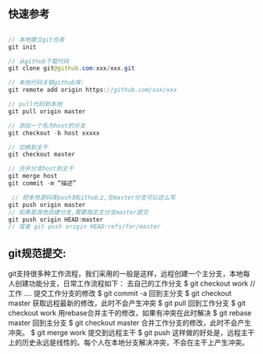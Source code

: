 ## 快速参考

```java

// 本地建立git仓库
git init

// 从github下载代码
git clone git@github.com:xxx/xxx.git

// 本地代码关联github库:
git remote add origin https://github.com/xxx/xxx

// pull代码到本地
git pull origin master

// 添加一个名为host的分支
git checkout -b host xxxxx

// 切换到主干
git checkout master 

// 合并分支host到主干
git merge host 
git commit -m “描述”

 // 把本地源码库push到Github上,在master分支可以这么写
git push origin master
// 如果是其他自建分支,需要指定主分支master提交
git push origin HEAD:master
// 或者 git push origin HEAD:refs/for/master

```

## git规范提交:

git支持很多种工作流程，我们采用的一般是这样，远程创建一个主分支，本地每人创建功能分支，日常工作流程如下：
去自己的工作分支
$ git checkout work   //工作
....
提交工作分支的修改
$ git commit -a
回到主分支
$ git checkout master
获取远程最新的修改，此时不会产生冲突
$ git pull
回到工作分支
$ git checkout work
用rebase合并主干的修改，如果有冲突在此时解决
$ git rebase master
回到主分支
$ git checkout master
合并工作分支的修改，此时不会产生冲突。
$ git merge work
提交到远程主干
$ git push
这样做的好处是，远程主干上的历史永远是线性的。每个人在本地分支解决冲突，不会在主干上产生冲突。